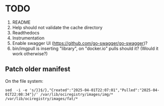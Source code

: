 # TODO

1. README
3. Help should not validate the cache directory
4. Readthedocs
5. Instrumentation
6. Enable swagger UI (https://github.com/go-swagger/go-swagger)?
7. bin/imgpull is inserting "library", on "docker.io" pulls should it? (Would it work otherwise?)

## Patch older manifest

On the file system:
```shell
sed  -i -e 's/}}$/},"Created":"2025-04-01T22:07:01","Pulled":"2025-04-01T22:08:34"}/' /var/lib/ociregistry/images/img/* /var/lib/ociregistry/images/fat/*
```
